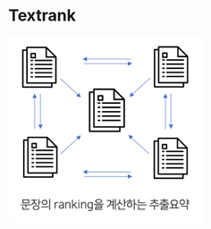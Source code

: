 # Textrank 
  
<img src = "https://github.com/bominkm/Textrank/blob/main/textrank.png?raw=true" width="350px">
